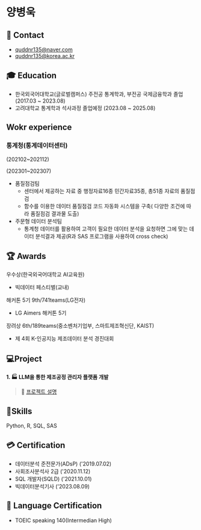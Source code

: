 # 양병욱



## :e-mail: Contact
- quddnr135@naver.com
- quddnr135@korea.ac.kr

##  :mortar_board: Education
- 한국외국어대학교(글로벌캠퍼스) 주전공 통계학과, 부전공 국제금융학과 졸업 (2017.03 ~ 2023.08)
- 고려대학교 통계학과 석사과정 졸업예정 (2023.08 ~ 2025.08)

## Wokr experience
### 통계청(통계데이터센터)
(202102~202112) 

(202301~202307)
- 품질점검팀
    - 센터에서 제공하는 자료 중 행정자료16종 민간자료35종, 총51종 자료의 품질점검
    - 함수를 이용한 데이터 품질점검 코드 자동화 시스템을 구축( 다양한 조건에 따라 품질점검 결과물 도출)
- 주문형 데이터 분석팀
    - 통계청 데이터를 활용하여 고객이 필요한 데이터 분석을 요청하면 그에 맞는 데이터 분석결과 제공(R과 SAS 프로그램을 사용하여 cross check)
    
  
## :trophy: Awards
우수상(한국외국어대학교 AI교육원)
  - 빅데이터 페스티벌(교내)

해커톤 5기 9th/741teams(LG전자)
  - LG Aimers 해커톤 5기

장려상 6th/189teams(중소벤처기업부, 스마트제조혁신단, KAIST)
  - 제 4회 K-인공지능 제조데이터 분석 경진대회


## :computer:Project

**1. :factory: LLM을 통한 제조공정 관리자 플랫폼 개발**
> :link: [프로젝트 설명](https://github.com/ByungwookYang/Manufacture-contest)


##  :hammer:Skills
Python, R, SQL, SAS

## :credit_card: Certification
- 데이터분석 준전문가(ADsP) ('2019.07.02)
- 사회조사분석사 2급 ('2020.11.12)
- SQL 개발자(SQLD) ('2021.10.01)
- 빅데이터분석기사 ('2023.08.09)
  
## :identification_card: Language Certification
- TOEIC speaking 140(Intermedian High)
